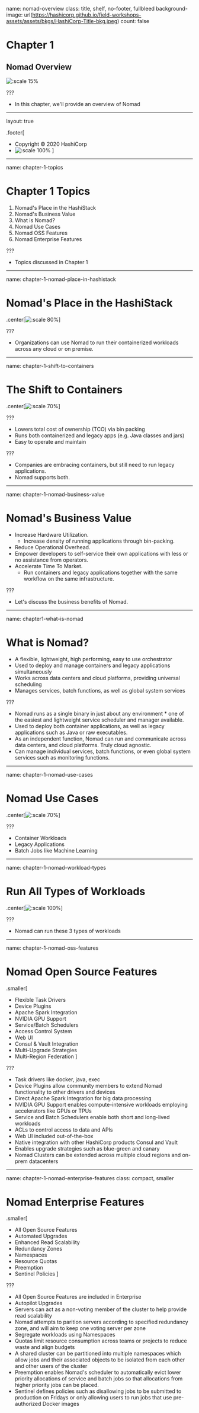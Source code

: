 name: nomad-overview
class: title, shelf, no-footer, fullbleed
background-image: url(https://hashicorp.github.io/field-workshops-assets/assets/bkgs/HashiCorp-Title-bkg.jpeg)
count: false

# Chapter 1
## Nomad Overview

![:scale 15%](https://hashicorp.github.io/field-workshops-assets/assets/logos/logo_nomad.png)

???
* In this chapter, we'll provide an overview of Nomad

---
layout: true

.footer[
- Copyright © 2020 HashiCorp
- ![:scale 100%](https://hashicorp.github.io/field-workshops-assets/assets/logos/HashiCorp_Icon_Black.svg)
]

---
name: chapter-1-topics
# Chapter 1 Topics

1. Nomad's Place in the HashiStack
1. Nomad's Business Value
1. What is Nomad?
1. Nomad Use Cases
1. Nomad OSS Features
1. Nomad Enterprise Features


???
* Topics discussed in Chapter 1

---
name: chapter-1-nomad-place-in-hashistack
# Nomad's Place in the HashiStack
.center[![:scale 80%](images/Nomad_HashiStack_Velocity.png)]

???

* Organizations can use Nomad to run their containerized workloads across any cloud or on premise.

---
name: chapter-1-shift-to-containers
# The Shift to Containers
.center[![:scale 70%](images/Nomad_Business_Value.png)]

???
*  Lowers total cost of ownership (TCO) via bin packing
*  Runs both containerized and legacy apps (e.g. Java classes and jars)
*  Easy to operate and maintain

???
* Companies are embracing containers, but still need to run legacy applications.
* Nomad supports both.

---
name: chapter-1-nomad-business-value
# Nomad's Business Value
* Increase Hardware Utilization.
  * Increase density of running applications through bin-packing.
* Reduce Operational Overhead.
 * Empower developers to self-service their own applications with less or no assistance from operators.
* Accelerate Time To Market.
  * Run containers and legacy applications together with the same workflow on the same infrastructure.

???
*  Let's discuss the business benefits of Nomad.

---
name:  chapter1-what-is-nomad
# What is Nomad?
* A flexible, lightweight, high performing, easy to use orchestrator
* Used to deploy and manage containers and legacy applications simultaneously
* Works across data centers and cloud platforms, providing universal scheduling
* Manages services, batch functions, as well as global system services

???
* Nomad runs as a single binary in just about any environment * one of the easiest and lightweight service scheduler and manager available.
*  Used to deploy both container applications, as well as legacy applications such as Java or raw executables.
*  As an independent function, Nomad can run and communicate across data centers, and cloud platforms.  Truly cloud agnostic.
*  Can manage individual services, batch functions, or even global system services such as monitoring functions.

---
name: chapter-1-nomad-use-cases
# Nomad Use Cases
.center[![:scale 70%](images/Nomad_Use_Cases.png)]

???
* Container Workloads
* Legacy Applications
* Batch Jobs like Machine Learning

---
name: chapter-1-nomad-workload-types
# Run All Types of Workloads
.center[![:scale 100%](images/Nomad-Workload-Types.png)]

???
* Nomad can run these 3 types of workloads

---
name: chapter-1-nomad-oss-features
# Nomad Open Source Features
.smaller[
* Flexible Task Drivers
* Device Plugins
* Apache Spark Integration
* NVIDIA GPU Support
* Service/Batch Schedulers
* Access Control System
* Web UI
* Consul & Vault Integration
* Multi-Upgrade Strategies
* Multi-Region Federation
]

???
* Task drivers like docker, java, exec
* Device Plugins allow community members to extend Nomad functionality to other drivers and devices
* Direct Apache Spark Integration for big data processing
* NVIDIA GPU Support enables compute-intensive workloads employing accelerators like GPUs or TPUs
* Service and Batch Schedulers enable both short and long-lived workloads
* ACLs to control access to data and APIs
* Web UI included out-of-the-box
* Native integration with other HashiCorp products Consul and Vault
* Enables upgrade strategies such as blue-green and canary
* Nomad Clusters can be extended across multiple cloud regions and on-prem datacenters

---
name: chapter-1-nomad-enterprise-features
class: compact, smaller
# Nomad Enterprise Features
.smaller[
* All Open Source Features
* Automated Upgrades
* Enhanced Read Scalability
* Redundancy Zones
* Namespaces
* Resource Quotas
* Preemption
* Sentinel Policies
]

???
* All Open Source Features are included in Enterprise
* Autopilot Upgrades
* Servers can act as a non-voting member of the cluster to help provide read scalability
* Nomad attempts to parition servers according to specified redundancy zone, and will aim to keep one voting server per zone
* Segregate workloads using Namespaces
* Quotas limit resource consumption across teams or projects to reduce waste and align budgets
* A shared cluster can be partitioned into multiple namespaces which allow jobs and their associated objects to be isolated from each other and other users of the cluster
* Preemption enables Nomad's scheduler to automatically evict lower priority allocations of service and batch jobs so that allocations from higher priority jobs can be placed.
* Sentinel defines policies such as disallowing jobs to be submitted to production on Fridays or only allowing users to run jobs that use pre-authorized Docker images
